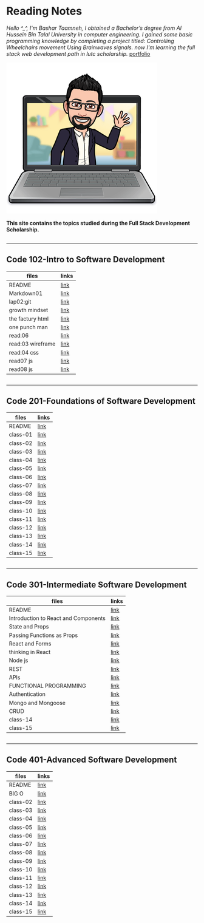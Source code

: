 # Reading Notes

*Hello ^_^, I'm Bashar Taamneh,
I obtained a Bachelor’s degree from Al Hussein Bin Talal University in computer engineering.
I gained some basic programming knowledge by completing a project titled: Controlling Wheelchairs movement Using Brainwaves signals.
now I'm learning the full stack web development path in lutc scholarship.*
[portfolio](https://bashartaamnehportfolio.netlify.app/)

![](imgs/bbt.png)

**This site contains the topics studied during the Full Stack Development Scholarship.**

~~~
~~~

----

## Code 102-Intro to Software Development

  | files       |         links        |
  | ----------- | -------------------- |
  | README      | [link](https://bashartaamneh.github.io/READING-NOTE/)    |
  | Markdown01  | [link](https://bashartaamneh.github.io/READING-NOTE/101readingclass/Read:%2001)   |
  | lap02:git   | [link](https://bashartaamneh.github.io/READING-NOTE/101readingclass/lap02:git)    |
  | growth mindset    | [link](https://bashartaamneh.github.io/READING-NOTE/101readingclass/Markdown01)    |
  | the factury html | [link](https://bashar-task.bashartaamneh.repl.co)    |
  |one punch man | [link](https://bashartaamneh.github.io/OnePunchMan/)    |
  | read:06   | [link](https://bashartaamneh.github.io/READING-NOTE/101readingclass/read:06)    |
  | read:03 wireframe  | [link](https://bashartaamneh.github.io/READING-NOTE/101readingclass/wireframe03)    |
 | read:04 css  | [link](https://bashartaamneh.github.io/READING-NOTE/101readingclass/read:04Css)    |
 | read07 js | [link](https://bashartaamneh.github.io/READING-NOTE/101readingclass/read07)    |
 | read08 js | [link](https://bashartaamneh.github.io/READING-NOTE/101readingclass/read08)    |

~~~
~~~

____

## Code 201-Foundations of Software Development

  | files       |         links        |
  | ----------- | -------------------- |
  | README      | [link](https://bashartaamneh.github.io/READING-NOTE/201-ReadingNotes)    |
   | class-01 | [link](https://bashartaamneh.github.io/READING-NOTE/201readingclass/class-01)|
   | class-02 | [link](https://bashartaamneh.github.io/READING-NOTE/201readingclass/class-02) |
  |   class-03  | [link](https://bashartaamneh.github.io/READING-NOTE/201readingclass/class-03)   |
  | class-04 | [link](https://bashartaamneh.github.io/READING-NOTE/201readingclass/class-04)      |
  |class-05 | [link](https://bashartaamneh.github.io/READING-NOTE/201readingclass/class-05)       |
  | class-06 | [link](https://bashartaamneh.github.io/READING-NOTE/201readingclass/class-06)    |
  | class-07  | [link](https://bashartaamneh.github.io/READING-NOTE/201readingclass/class-07)     |
  | class-08  | [link](https://bashartaamneh.github.io/READING-NOTE/201readingclass/class-08)     |
  | class-09 | [link](https://bashartaamneh.github.io/READING-NOTE/201readingclass/class-09)      |
  | class-10| [link](https://bashartaamneh.github.io/READING-NOTE/201readingclass/class-10)      |
  | class-11 | [link](https://bashartaamneh.github.io/READING-NOTE/201readingclass/class-11)     |
  |class-12| [link](https://bashartaamneh.github.io/READING-NOTE/201readingclass/class-12)       |
  | class-13 | [link](https://bashartaamneh.github.io/READING-NOTE/201readingclass/class-13)     |
  | class-14 | [link](https://bashartaamneh.github.io/READING-NOTE/201readingclass/class-14)     |
  |class-15 | [link](https://bashartaamneh.github.io/READING-NOTE/201readingclass/class-15)     |

~~~
~~~

____

## Code 301-Intermediate Software Development

  | files       |         links        |
  | ----------- | -------------------- |
  | README      | [link](https://bashartaamneh.github.io/READING-NOTE/201-ReadingNotes)    |
   |Introduction to React and Components|[link](https://bashartaamneh.github.io/READING-NOTE/301readingclass/IntroductiontoReact)|
   |State and Props|[link](https://bashartaamneh.github.io/READING-NOTE/301readingclass/State&Props)|
  |Passing Functions as Props|[link](https://bashartaamneh.github.io/READING-NOTE/301readingclass/PassingFunctionsasProps)|
  |React and Forms|[link](https://bashartaamneh.github.io/READING-NOTE/301readingclass/ReactandForms)|
  |thinking in React| [link](https://bashartaamneh.github.io/READING-NOTE/301readingclass/thinkinginReact)|
  |Node js| [link](https://bashartaamneh.github.io/READING-NOTE/301readingclass/Nodejs)|
  |REST| [link](https://bashartaamneh.github.io/READING-NOTE/301readingclass/REST)     |
  |APIs| [link](https://bashartaamneh.github.io/READING-NOTE/301readingclass/APIs)      |
  |FUNCTIONAL PROGRAMMING| [link](https://bashartaamneh.github.io/READING-NOTE/301readingclass/Inmemorystorage)      |
  |Authentication| [link](https://bashartaamneh.github.io/READING-NOTE/301readingclass/Authentication)      |
  |Mongo and Mongoose| [link](https://bashartaamneh.github.io/READING-NOTE/301readingclass/MongoandMongoose)       |
  |CRUD| [link](https://bashartaamneh.github.io/READING-NOTE/301readingclass/CRUD)     |
  | class-14 | [link]()     |
  |class-15 | [link]()     |

~~~
~~~

____

## Code 401-Advanced Software Development

  | files       |         links        |
  | ----------- | -------------------- |
  | README      | [link](https://bashartaamneh.github.io/READING-NOTE/201-ReadingNotes)    |
   | BIG O | [link](https://bashartaamneh.github.io/READING-NOTE/401readingclass/bigO)|
   | class-02 | [link]() |
  |   class-03  | [link]()   |
  | class-04 | [link]()      |
  |class-05 | [link]()       |
  | class-06 | [link]()    |
  | class-07  | [link]()     |
  | class-08  | [link]()     |
  | class-09 | [link]()      |
  | class-10| [link]()      |
  | class-11 | [link]()     |
  |class-12| [link]()       |
  | class-13 | [link]()     |
  | class-14 | [link]()     |
  |class-15 | [link]()     |
